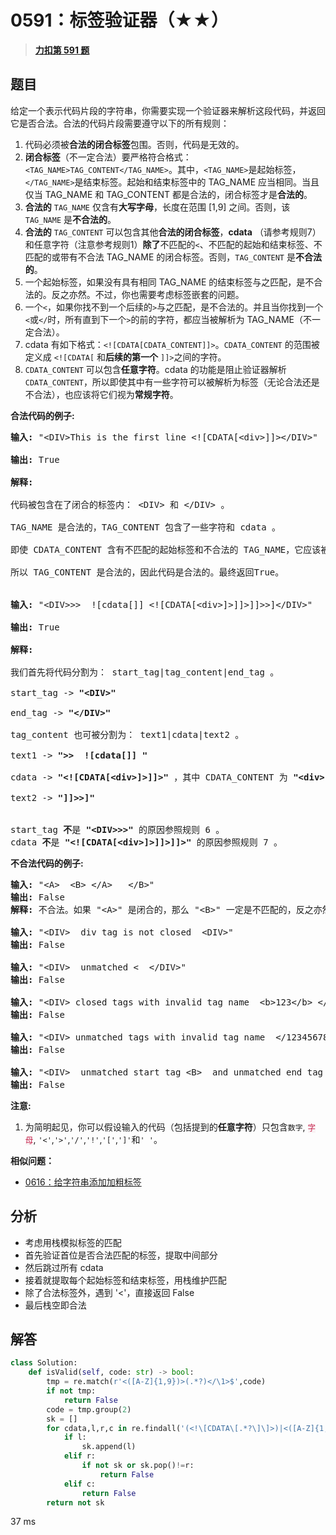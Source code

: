 # 0591：标签验证器（★★）


> <u>**[力扣第 591 题](https://leetcode.cn/problems/tag-validator/)**</u>

## 题目

<p>给定一个表示代码片段的字符串，你需要实现一个验证器来解析这段代码，并返回它是否合法。合法的代码片段需要遵守以下的所有规则：</p>

<ol>
<li>代码必须被<strong>合法的闭合标签</strong>包围。否则，代码是无效的。</li>
<li><strong>闭合标签</strong>（不一定合法）要严格符合格式：<code>&lt;TAG_NAME&gt;TAG_CONTENT&lt;/TAG_NAME&gt;</code>。其中，<code>&lt;TAG_NAME&gt;</code>是起始标签，<code>&lt;/TAG_NAME&gt;</code>是结束标签。起始和结束标签中的 TAG_NAME 应当相同。当且仅当 TAG_NAME 和 TAG_CONTENT 都是合法的，闭合标签才是<strong>合法的</strong>。</li>
<li><strong>合法的</strong> <code>TAG_NAME</code> 仅含有<strong>大写字母</strong>，长度在范围 [1,9] 之间。否则，该 <code>TAG_NAME</code> 是<strong>不合法的</strong>。</li>
<li><strong>合法的</strong> <code>TAG_CONTENT</code> 可以包含其他<strong>合法的闭合标签</strong>，<strong>cdata</strong> （请参考规则7）和任意字符（注意参考规则1）<strong>除了</strong>不匹配的<code>&lt;</code>、不匹配的起始和结束标签、不匹配的或带有不合法 TAG_NAME 的闭合标签。否则，<code>TAG_CONTENT</code> 是<strong>不合法的</strong>。</li>
<li>一个起始标签，如果没有具有相同 TAG_NAME 的结束标签与之匹配，是不合法的。反之亦然。不过，你也需要考虑标签嵌套的问题。</li>
<li>一个<code>&lt;</code>，如果你找不到一个后续的<code>&gt;</code>与之匹配，是不合法的。并且当你找到一个<code>&lt;</code>或<code>&lt;/</code>时，所有直到下一个<code>&gt;</code>的前的字符，都应当被解析为 TAG_NAME（不一定合法）。</li>
<li>cdata 有如下格式：<code>&lt;![CDATA[CDATA_CONTENT]]&gt;</code>。<code>CDATA_CONTENT</code> 的范围被定义成 <code>&lt;![CDATA[</code> 和<strong>后续的第一个</strong> <code>]]&gt;</code>之间的字符。</li>
<li><code>CDATA_CONTENT</code> 可以包含<strong>任意字符</strong>。cdata 的功能是阻止验证器解析<code>CDATA_CONTENT</code>，所以即使其中有一些字符可以被解析为标签（无论合法还是不合法），也应该将它们视为<strong>常规字符</strong>。</li>
</ol>

<p><strong>合法代码的例子:</strong></p>

<pre>
<strong>输入:</strong> &quot;&lt;DIV&gt;This is the first line &lt;![CDATA[&lt;div&gt;]]&gt;&lt;/DIV&gt;&quot;

<strong>输出:</strong> True

<strong>解释:</strong>

代码被包含在了闭合的标签内： &lt;DIV&gt; 和 &lt;/DIV&gt; 。

TAG_NAME 是合法的，TAG_CONTENT 包含了一些字符和 cdata 。

即使 CDATA_CONTENT 含有不匹配的起始标签和不合法的 TAG_NAME，它应该被视为普通的文本，而不是标签。

所以 TAG_CONTENT 是合法的，因此代码是合法的。最终返回True。


<strong>输入:</strong> &quot;&lt;DIV&gt;&gt;&gt;  ![cdata[]] &lt;![CDATA[&lt;div&gt;]&gt;]]&gt;]]&gt;&gt;]&lt;/DIV&gt;&quot;

<strong>输出:</strong> True

<strong>解释:</strong>

我们首先将代码分割为： start_tag|tag_content|end_tag 。

start_tag -&gt; <strong>&quot;&lt;DIV&gt;&quot;</strong>

end_tag -&gt; <strong>&quot;&lt;/DIV&gt;&quot;</strong>

tag_content 也可被分割为： text1|cdata|text2 。

text1 -&gt; <strong>&quot;&gt;&gt;  ![cdata[]] &quot;</strong>

cdata -&gt; <strong>&quot;&lt;![CDATA[&lt;div&gt;]&gt;]]&gt;&quot;</strong> ，其中 CDATA_CONTENT 为 <strong>&quot;&lt;div&gt;]&gt;&quot;</strong>

text2 -&gt; <strong>&quot;]]&gt;&gt;]&quot;</strong>


start_tag <strong>不</strong>是 <strong>&quot;&lt;DIV&gt;&gt;&gt;&quot;</strong> 的原因参照规则 6 。
cdata <strong>不</strong>是 <strong>&quot;&lt;![CDATA[&lt;div&gt;]&gt;]]&gt;]]&gt;&quot;</strong> 的原因参照规则 7 。
</pre>

<p><strong>不合法代码的例子:</strong></p>

<pre>
<strong>输入:</strong> &quot;&lt;A&gt;  &lt;B&gt; &lt;/A&gt;   &lt;/B&gt;&quot;
<strong>输出:</strong> False
<strong>解释:</strong> 不合法。如果 &quot;&lt;A&gt;&quot; 是闭合的，那么 &quot;&lt;B&gt;&quot; 一定是不匹配的，反之亦然。

<strong>输入:</strong> &quot;&lt;DIV&gt;  div tag is not closed  &lt;DIV&gt;&quot;
<strong>输出:</strong> False

<strong>输入:</strong> &quot;&lt;DIV&gt;  unmatched &lt;  &lt;/DIV&gt;&quot;
<strong>输出:</strong> False

<strong>输入:</strong> &quot;&lt;DIV&gt; closed tags with invalid tag name  &lt;b&gt;123&lt;/b&gt; &lt;/DIV&gt;&quot;
<strong>输出:</strong> False

<strong>输入:</strong> &quot;&lt;DIV&gt; unmatched tags with invalid tag name  &lt;/1234567890&gt; and &lt;CDATA[[]]&gt;  &lt;/DIV&gt;&quot;
<strong>输出:</strong> False

<strong>输入:</strong> &quot;&lt;DIV&gt;  unmatched start tag &lt;B&gt;  and unmatched end tag &lt;/C&gt;  &lt;/DIV&gt;&quot;
<strong>输出:</strong> False
</pre>

<p><strong>注意:</strong></p>

<ol>
<li>为简明起见，你可以假设输入的代码（包括提到的<strong>任意字符</strong>）只包含<code>数字</code>, <font color="#c7254e" face="Menlo, Monaco, Consolas, Courier New, monospace"><span style="background-color:#f9f2f4; font-size:12.6px">字母</span></font>, <code>&#39;&lt;&#39;</code>,<code>&#39;&gt;&#39;</code>,<code>&#39;/&#39;</code>,<code>&#39;!&#39;</code>,<code>&#39;[&#39;</code>,<code>&#39;]&#39;</code>和<code>&#39; &#39;</code>。</li>
</ol>


**相似问题：**
- [0616：给字符串添加加粗标签](/leetcode/0616)


## 分析

- 考虑用栈模拟标签的匹配
- 首先验证首位是否合法匹配的标签，提取中间部分
- 然后跳过所有 cdata
- 接着就提取每个起始标签和结束标签，用栈维护匹配
- 除了合法标签外，遇到 '<'，直接返回 False
- 最后栈空即合法

## 解答

```python
class Solution:
    def isValid(self, code: str) -> bool:
        tmp = re.match(r'<([A-Z]{1,9})>(.*?)</\1>$',code)
        if not tmp:
            return False
        code = tmp.group(2)
        sk = []
        for cdata,l,r,c in re.findall('(<!\[CDATA\[.*?\]\]>)|<([A-Z]{1,9})>|</([A-Z]{1,9})>|(<)',code):
            if l:
                sk.append(l)
            elif r:
                if not sk or sk.pop()!=r:
                    return False
            elif c:
                return False
        return not sk
```
37 ms

